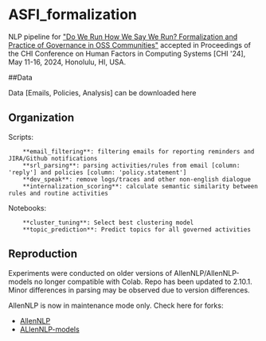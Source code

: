 # ASFI_formalization

NLP pipeline for ["Do We Run How We Say We Run? Formalization and Practice of Governance in OSS Communities"](https://arxiv.org/pdf/2309.14245.pdf) accepted in Proceedings of the CHI Conference on Human Factors in Computing Systems [CHI '24], May 11-16, 2024, Honolulu, HI, USA.

##Data

Data [Emails, Policies, Analysis] can be downloaded here 

## Organization

Scripts: 
```
	**email_filtering**: filtering emails for reporting reminders and JIRA/Github notifications
	**srl_parsing**: parsing activities/rules from email [column: 'reply'] and policies [column: 'policy.statement']
	**dev_speak**: remove logs/traces and other non-english dialogue
	**internalization_scoring**: calculate semantic similarity between rules and routine activities
```

Notebooks: 
```
	**cluster_tuning**: Select best clustering model
	**topic_prediction**: Predict topics for all governed activities
```
## Reproduction 

Experiments were conducted on older versions of AllenNLP/AllenNLP-models no longer compatible with Colab. Repo has been updated to 2.10.1. Minor differences in parsing may be observed due to version differences.

AllenNLP is now in maintenance mode only. Check here for forks: <br/>
* [AllenNLP](https://github.com/Mahasweta-usc/allennlp) <br/>
* [ALlenNLP-models](https://github.com/Mahasweta-usc/allennlp-models)